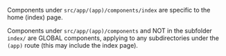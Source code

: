 Components under `src/app/(app)/components/index` are specific to the home (index) page.

Components under `src/app/(app)/components` and NOT in the subfolder `index/` are GLOBAL components, applying to any subdirectories under the `(app)` route (this may include the index page).
